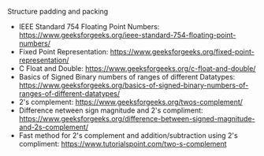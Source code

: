 Structure padding and packing

- IEEE Standard 754 Floating Point Numbers: https://www.geeksforgeeks.org/ieee-standard-754-floating-point-numbers/
- Fixed Point Representation: https://www.geeksforgeeks.org/fixed-point-representation/
- C Float and Double: https://www.geeksforgeeks.org/c-float-and-double/
- Basics of Signed Binary numbers of ranges of different Datatypes: https://www.geeksforgeeks.org/basics-of-signed-binary-numbers-of-ranges-of-different-datatypes/
- 2's complement: https://www.geeksforgeeks.org/twos-complement/
- Difference netween sign magnitude and 2's compliment: https://www.geeksforgeeks.org/difference-between-signed-magnitude-and-2s-complement/
- Fast method for 2's complement and addition/subtraction using 2's compliment: https://www.tutorialspoint.com/two-s-complement